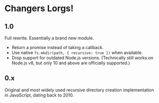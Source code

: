# Changers Lorgs!

## 1.0

Full rewrite.  Essentially a brand new module.

- Return a promise instead of taking a callback.
- Use native `fs.mkdir(path, { recursive: true })` when available.
- Drop support for outdated Node.js versions.  (Technically still works on
  Node.js v8, but only 10 and above are officially supported.)

## 0.x

Original and most widely used recursive directory creation implementation
in JavaScript, dating back to 2010.
